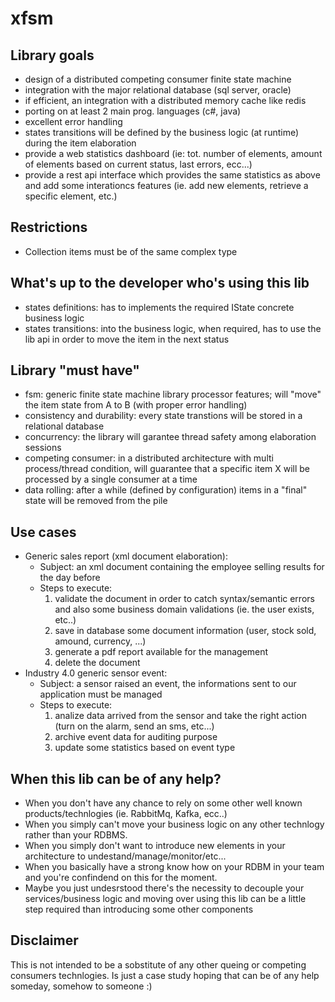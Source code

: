 # xfsm
## Library goals
  * design of a distributed competing consumer finite state machine
  * integration with the major relational database (sql server, oracle)
  * if efficient, an integration with a distributed memory cache like redis
  * porting on at least 2 main prog. languages (c#, java)
  * excellent error handling
  * states transitions will be defined by the business logic (at runtime) during the item elaboration
  * provide a web statistics dashboard (ie: tot. number of elements, amount of elements based on current status, last errors, ecc...)
  * provide a rest api interface which provides the same statistics as above and add some interationcs features (ie. add new elements, retrieve a specific element, etc.)
## Restrictions
  * Collection items must be of the same complex type
## What's up to the developer who's using this lib
  * states definitions: has to implements the required IState concrete business logic
  * states transitions: into the business logic, when required, has to use the lib api in order to move the item in the next status
## Library "must have"
  * fsm: generic finite state machine library processor features; will "move" the item state from A to B (with proper error handling)
  * consistency and durability: every state transtions will be stored in a relational database
  * concurrency: the library will garantee thread safety among elaboration sessions
  * competing consumer: in a distributed architecture with multi process/thread condition, will guarantee that a specific item X will be processed by a single consumer at a time
  * data rolling: after a while (defined by configuration) items in a "final" state will be removed from the pile
## Use cases
  * Generic sales report (xml document elaboration):
    * Subject: an xml document containing the employee selling results for the day before
    * Steps to execute:
      1. validate the document in order to catch syntax/semantic errors and also some business domain validations (ie. the user exists, etc..)
      1. save in database some document information (user, stock sold, amound, currency, ...)
      1. generate a pdf report available for the management
      1. delete the document
  * Industry 4.0 generic sensor event:
    * Subject: a sensor raised an event, the informations sent to our application must be managed
    * Steps to execute:
      1. analize data arrived from the sensor and take the right action (turn on the alarm, send an sms, etc...)
      1. archive event data for auditing purpose
      1. update some statistics based on event type
## When this lib can be of any help?
  * When you don't have any chance to rely on some other well known products/technlogies (ie. RabbitMq, Kafka, ecc..)
  * When you simply can't move your business logic on any other technlogy rather than your RDBMS.
  * When you simply don't want to introduce new elements in your architecture to undestand/manage/monitor/etc...
  * When you basically have a strong know how on your RDBM in your team and you're confindend on this for the moment.
  * Maybe you just undesrstood there's the necessity to decouple your services/business logic and moving over using this lib can be a little step required than introducing some other components
  
## Disclaimer
This is not intended to be a sobstitute of any other queing or competing consumers technlogies.
Is just a case study hoping that can be of any help someday, somehow to someone :)
